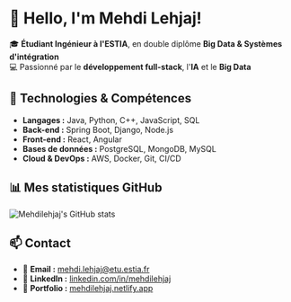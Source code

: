 # 👋 Hello, I'm Mehdi Lehjaj!

🎓 **Étudiant Ingénieur à l'ESTIA**, en double diplôme **Big Data & Systèmes d'intégration**  
💻 Passionné par le **développement full-stack**, l'**IA** et le **Big Data**   

## 🔧 Technologies & Compétences  
- **Langages :** Java, Python, C++, JavaScript, SQL  
- **Back-end :** Spring Boot, Django, Node.js  
- **Front-end :** React, Angular  
- **Bases de données :** PostgreSQL, MongoDB, MySQL  
- **Cloud & DevOps :** AWS, Docker, Git, CI/CD  

## 📊 Mes statistiques GitHub
![Mehdilehjaj's GitHub stats](https://github-readme-stats.vercel.app/api?username=mehdileh&show_icons=true&theme=radical)

## 📫 Contact
- 📧 **Email :** mehdi.lehjaj@etu.estia.fr  
- 💼 **LinkedIn :** [linkedin.com/in/mehdilehjaj](https://linkedin.com/in/mehdilehjaj)  
- 🔗 **Portfolio :** [mehdilehjaj.netlify.app](https://mehdilehjaj.netlify.app)  
